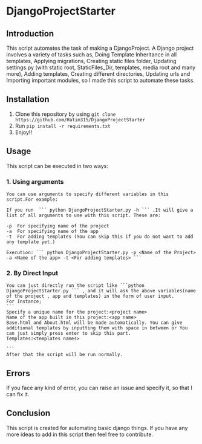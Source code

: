 # DjangoProjectStarter

## Introduction
This script automates the task of making a DjangoProject. A Django project involves a variety of tasks such as, Doing Template Inheritance in all templates, Applying migrations, Creating static files folder, Updating settings.py (with static root, StaticFiles_Dir, templates, media root and many more), Adding templates, Creating different directories, Updating urls and Importing important modules, so I made this script to automate these tasks.

## Installation
1. Clone this repository by using ``` git clone https://github.com/Hatim315/DjangoProjectStarter ```<br>
2. Run ```pip install -r requirements.txt ```<br>
3. Enjoy!!<br>

## Usage
This script can be executed in two ways:

### 1. Using arguments
    You can use arguments to specify different variables in this script.For example:
     
    If you run  ``` python DjangoProjectStarter.py -h ``` .It will give a list of all arguments to use with this script. These are:
    
    -p  For specifying name of the project
    -a  For specifying name of the app 
    -t  For adding templates (You can skip this if you do not want to add any template yet.)
    
    Execution: ``` python DjangoProjectStarter.py -p <Name of the Project> -a <Name of the app> -t <For adding templates> ```
    
### 2. By Direct Input
    
    You can just directly run the script like ```python DjangoProjectStarter.py ``` , and it will ask the above variables(name of the project , app and templates) in the form of user input.
    For Instance;
    ```
    Specify a unique name for the project:<project name>
    Name of the app built in this project:<app name>
    Base.html and About.html will be made automatically. You can give additional templates by inputting them with space in between or You can just simply press enter to skip this part.
    Templates:<templates names>
    
    ```
    After that the script will be run normally.
## Errors
  If you face any kind of error, you can raise an issue and specify it, so that I can fix it.
## Conclusion
   This script is created for automating basic django things. If you have any more ideas to add in this script then feel free to contribute.
    
